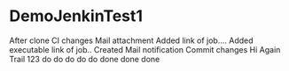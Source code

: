 # DemoJenkinTest1

After clone
CI changes
Mail attachment
Added link of job....
Added executable link of job..
Created Mail notification
Commit changes
Hi Again
Trail 123
do do do do do
done done done
